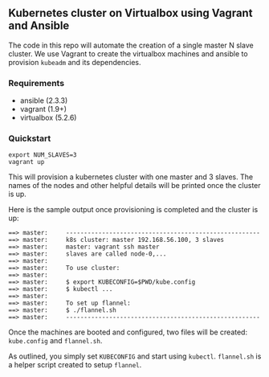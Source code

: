 ## Kubernetes cluster on Virtualbox using Vagrant and Ansible ##

The code in this repo will automate the creation of a single master
N slave cluster. We use Vagrant to create the virtualbox machines and
ansible to provision `kubeadm` and its dependencies.

### Requirements ###

 * ansible (2.3.3)
 * vagrant (1.9+)
 * virtualbox (5.2.6)

### Quickstart ###


```
export NUM_SLAVES=3
vagrant up
```

This will provision a kubernetes cluster with one master and 3 slaves.
The names of the nodes and other helpful details will be printed once the
cluster is up.

Here is the sample output once provisioning is completed and the cluster is up:
```
==> master:     ------------------------------------------------------
==> master:     k8s cluster: master 192.168.56.100, 3 slaves
==> master:     master: vagrant ssh master
==> master:     slaves are called node-0,...
==> master:     
==> master:     To use cluster:
==> master:     
==> master:     $ export KUBECONFIG=$PWD/kube.config
==> master:     $ kubectl ...
==> master:     
==> master:     To set up flannel:
==> master:     $ ./flannel.sh
==> master:     ------------------------------------------------------
```

Once the machines are booted and configured, two files will be created:
`kube.config` and `flannel.sh`.

As outlined, you simply set `KUBECONFIG` and start using `kubectl`.
`flannel.sh` is a helper script created to setup `flannel`.
